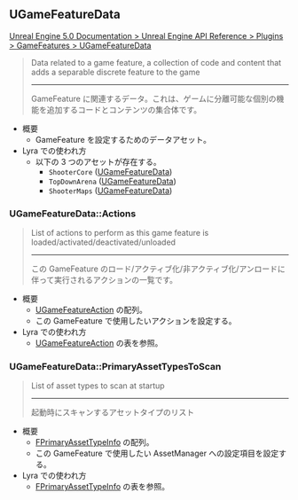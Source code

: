 ## UGameFeatureData

[Unreal Engine 5.0 Documentation > Unreal Engine API Reference > Plugins > GameFeatures > UGameFeatureData](https://docs.unrealengine.com/5.0/en-US/API/Plugins/GameFeatures/UGameFeatureData/)

> Data related to a game feature, a collection of code and content that adds a separable discrete feature to the game  
> 
> ----
> GameFeature に関連するデータ。これは、ゲームに分離可能な個別の機能を追加するコードとコンテンツの集合体です。  

* 概要
	* GameFeature を設定するためのデータアセット。
* Lyra での使われ方
	* 以下の 3 つのアセットが存在する。
		* `ShooterCore` ([UGameFeatureData])
		* `TopDownArena` ([UGameFeatureData])
		* `ShooterMaps` ([UGameFeatureData])


### UGameFeatureData::Actions

> List of actions to perform as this game feature is loaded/activated/deactivated/unloaded  
> 
> ----
> この GameFeature のロード/アクティブ化/非アクティブ化/アンロードに伴って実行されるアクションの一覧です。  

* 概要
	* [UGameFeatureAction] の配列。
	* この GameFeature で使用したいアクションを設定する。
* Lyra での使われ方
	* [UGameFeatureAction] の表を参照。


### UGameFeatureData::PrimaryAssetTypesToScan

> List of asset types to scan at startup  
> 
> ----
> 起動時にスキャンするアセットタイプのリスト  

* 概要
	* [FPrimaryAssetTypeInfo] の配列。
	* この GameFeature で使用したい AssetManager への設定項目を設定する。
* Lyra での使われ方
	* [FPrimaryAssetTypeInfo] の表を参照。


<!--- ページ内のリンク --->

<!--- 自前の画像へのリンク --->

<!--- generated --->
[FPrimaryAssetTypeInfo]: ../../UE/AssetManager/FPrimaryAssetTypeInfo.md#fprimaryassettypeinfo
[UGameFeatureAction]: ../../UE/GameFeature/UGameFeatureAction.md#ugamefeatureaction
[UGameFeatureData]: ../../UE/GameFeature/UGameFeatureData.md#ugamefeaturedata
